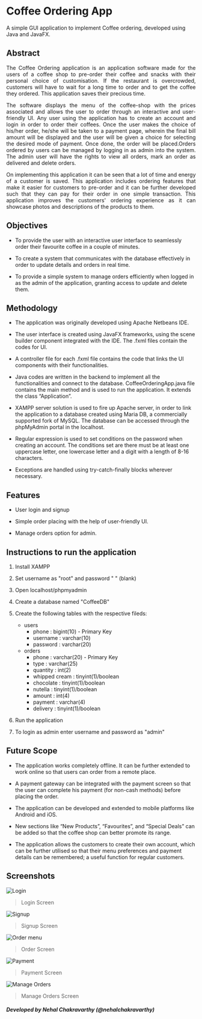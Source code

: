 # Coffee Ordering App
A simple GUI application to implement Coffee ordering, developed using Java and JavaFX.

## Abstract
<p align="justify">The Coffee Ordering application is an application software made for the users of a coffee shop to pre-order their coffee and snacks with their personal choice of customisation. If the restaurant is overcrowded, customers will have to wait for a long time to order and to get the coffee they ordered. This application saves their precious time.</p>

<p align="justify">The software displays the menu of the coffee-shop with the prices associated and allows the user to order through an interactive and user-friendly UI. Any user using the application has to create an account and login in order to order their coffees. Once the user makes the choice of his/her order, he/she will be taken to a payment page, wherein the final bill amount will be displayed and the user will be given a choice for selecting the desired mode of payment. Once done, the order will be placed.Orders ordered by users can be managed by logging in as admin into the system. The admin user will have the rights to view all orders, mark an order as delivered and delete orders.</p>

<p align="justify">On implementing this application it can be seen that a lot of time and energy of a customer is saved. This application includes ordering features that make it easier for customers to pre-order and it can be further developed such that they can pay for their order in one simple transaction. This application improves the customers' ordering experience as it can showcase photos and descriptions of the products to them.</p>

## Objectives

- To provide the user with an interactive user interface to seamlessly order their favourite coffee in a couple of minutes.

- To create a system that communicates with the database effectively in order to update details and orders in real time.

- To provide a simple system to manage orders efficiently when logged in as the admin of the application, granting access to update and delete them.

## Methodology

- The application was originally developed using Apache Netbeans IDE.

- The user interface is created using JavaFX frameworks, using the scene builder component integrated with the IDE. The .fxml files contain the codes for UI.

- A controller file for each .fxml file contains the code that links the UI components with their functionalities.

- Java codes are written in the backend to implement all the functionalities and connect to the database. CoffeeOrderingApp.java file contains the main method and is used to run the application. It extends the class “Application”.

- XAMPP server solution is used to fire up Apache server, in order to link the application to a database created using Maria DB, a commercially supported fork of MySQL. The database can be accessed through the phpMyAdmin portal in the localhost.

- Regular expression is used to set conditions on the password when creating an account. The conditions set are there must be at least one uppercase letter, one lowercase letter and a digit with a length of 8-16 characters.

- Exceptions are handled using try-catch-finally blocks wherever necessary.

## Features

- User login and signup

- Simple order placing with the help of user-friendly UI.

- Manage orders option for admin.

## Instructions to run the application

1. Install XAMPP

2. Set username as "root" and password " " (blank)

3. Open localhost/phpmyadmin

4. Create a database named "CoffeeDB"

5. Create the following tables with the respective fileds:
    + users
        + phone     : bigint(10) - Primary Key
        + username  : varchar(10)
        + password  : varchar(20)
    + orders
        + phone         : varchar(20) - Primary Key
        + type          : varchar(25)
        + quantity      : int(2)
        + whipped cream : tinyint(1)/boolean
        + chocolate     : tinyint(1)/boolean
        + nutella       : tinyint(1)/boolean
        + amount        : int(4)
        + payment       : varchar(4)
        + delivery      : tinyint(1)/boolean

6. Run the application

5. To login as admin enter username and password as "admin"

## Future Scope

- The application works completely offline. It can be further extended to work online so that users can order from a remote place.

- A payment gateway can be integrated with the payment screen so that the user can complete his payment (for non-cash methods) before placing the order.

- The application can be developed and extended to mobile platforms like Android and iOS.

- New sections like “New Products”, “Favourites”, and “Special Deals” can be added so that the coffee shop can better promote its range.

- The application allows the customers to create their own account, which can be further utilised so that their menu preferences and payment details can be remembered; a useful function for regular customers.

## Screenshots

![Login](https://github.com/nehalchakravarthy/coffee-ordering-app/blob/master/src/coffee/ordering/app/screenshots/Login.png)

> Login Screen

![Signup](https://github.com/nehalchakravarthy/coffee-ordering-app/blob/master/src/coffee/ordering/app/screenshots/Sign%20up.png)

> Signup Screen

![Order menu](https://github.com/nehalchakravarthy/coffee-ordering-app/blob/master/src/coffee/ordering/app/screenshots/Order%20menu.png)

> Order Screen

![Payment](https://github.com/nehalchakravarthy/coffee-ordering-app/blob/master/src/coffee/ordering/app/screenshots/Payment.png)

> Payment Screen

![Manage Orders](https://github.com/nehalchakravarthy/coffee-ordering-app/blob/master/src/coffee/ordering/app/screenshots/Manage%20orders.png)

> Manage Orders Screen

##### Developed by Nehal Chakravarthy (@nehalchakravarthy)
